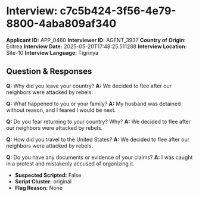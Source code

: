 # Interview: c7c5b424-3f56-4e79-8800-4aba809af340
**Applicant ID:** APP_0460
**Interviewer ID:** AGENT_3937
**Country of Origin:** Eritrea
**Interview Date:** 2025-05-20T17:48:25.511288
**Interview Location:** Site-10
**Interview Language:** Tigrinya

## Question & Responses

**Q:** Why did you leave your country?
**A:** We decided to flee after our neighbors were attacked by rebels.

**Q:** What happened to you or your family?
**A:** My husband was detained without reason, and I feared I would be next.

**Q:** Do you fear returning to your country? Why?
**A:** We decided to flee after our neighbors were attacked by rebels.

**Q:** How did you travel to the United States?
**A:** We decided to flee after our neighbors were attacked by rebels.

**Q:** Do you have any documents or evidence of your claims?
**A:** I was caught in a protest and mistakenly accused of organizing it.

- **Suspected Scripted:** False
- **Script Cluster:** original
- **Flag Reason:** None